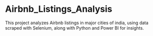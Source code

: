 # Airbnb_Listings_Analysis
This project analyzes Airbnb listings in major cities of india, using data scraped with Selenium, along with Python and Power BI for insights.
